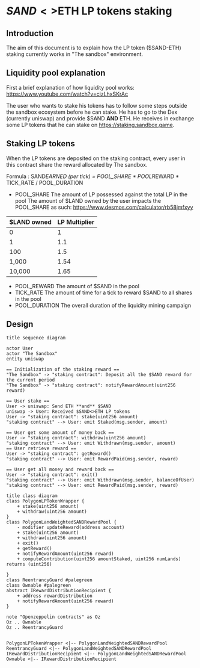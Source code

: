 # $SAND<>$ETH LP tokens staking

## Introduction

The aim of this document is to explain how the LP token ($SAND-ETH) staking currently works in "The sandbox" environment.

## Liquidity pool explanation

First a brief explanation of how liquidity pool works: <https://www.youtube.com/watch?v=cizLhxSKrAc>

The user who wants to stake his tokens has to follow some steps outside the sandbox ecosystem before he can stake.
He has to go to the Dex (currently uniswap) and provide $SAND **AND** ETH. He receives in exchange some LP tokens that he can stake on <https://staking.sandbox.game>.

## Staking LP tokens

When the LP tokens are deposited on the staking contract, every user in this contract share the reward allocated by The sandbox.

Formula : SAND*EARNED (per tick) = POOL_SHARE * POOL*REWARD * TICK_RATE / POOL_DURATION

- POOL_SHARE
  The amount of LP possessed against the total LP in the pool
  The amount of $LAND owned by the user impacts the POOL_SHARE as such: <https://www.desmos.com/calculator/rb58jmfxyy>

| $LAND owned  | LP Multiplier |
| ------------ | ------------- |
| 0            | 1             |
| 1            | 1.1           |
| 100          | 1.5           |
| 1,000        | 1.54          |
| 10,000       | 1.65          |

- POOL_REWARD
  The amount of $SAND in the pool
- TICK_RATE
  The amount of time for a tick to reward $SAND to all shares in the pool
- POOL_DURATION
  The overall duration of the liquidity mining campaign

## Design

```plantuml
title sequence diagram

actor User
actor "The Sandbox"
entity uniswap

== Initialization of the staking reward ==
"The Sandbox" -> "staking contract": Deposit all the $SAND reward for the current period
"The Sandbox" -> "staking contract": notifyRewardAmount(uint256 reward)

== User stake ==
User -> uniswap: Send ETH **and** $SAND
uniswap -> User: Received $SAND<>ETH LP tokens
User -> "staking contract": stake(uint256 amount)
"staking contract" --> User: emit Staked(msg.sender, amount)

== User get some amount of money back ==
User -> "staking contract": withdraw(uint256 amount)
"staking contract" --> User: emit Withdrawn(msg.sender, amount)
== User retrieve reward ==
User -> "staking contract": getReward()
"staking contract" --> User: emit RewardPaid(msg.sender, reward)

== User get all money and reward back ==
User -> "staking contract": exit()
"staking contract" --> User: emit Withdrawn(msg.sender, balanceOfUser)
"staking contract" --> User: emit RewardPaid(msg.sender, reward)
```

```plantuml
title class diagram
class PolygonLPTokenWrapper {
    + stake(uint256 amount)
    + withdraw(uint256 amount)
}
class PolygonLandWeightedSANDRewardPool {
    - modifier updateReward(address account)
    + stake(uint256 amount)
    + withdraw(uint256 amount)
    + exit()
    + getReward()
    + notifyRewardAmount(uint256 reward)
    + computeContribution(uint256 amountStaked, uint256 numLands) returns (uint256)

}
class ReentrancyGuard #palegreen
class Ownable #palegreen
abstract IRewardDistributionRecipient {
    + address rewardDistribution
    + notifyRewardAmount(uint256 reward)
}

note "Openzeppelin contracts" as Oz
Oz .. Ownable
Oz .. ReentrancyGuard


PolygonLPTokenWrapper <|-- PolygonLandWeightedSANDRewardPool
ReentrancyGuard <|-- PolygonLandWeightedSANDRewardPool
IRewardDistributionRecipient <|-- PolygonLandWeightedSANDRewardPool
Ownable <|-- IRewardDistributionRecipient
```

